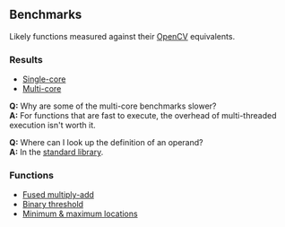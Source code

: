 Benchmarks
----------
Likely functions measured against their [OpenCV](http://www.opencv.org) equivalents.

### Results
- [Single-core](https://s3.amazonaws.com/liblikely/benchmarks/single-core.txt)
- [Multi-core](https://s3.amazonaws.com/liblikely/benchmarks/multi-core.txt)

**Q:** Why are some of the multi-core benchmarks slower? <br>
**A:** For functions that are fast to execute, the overhead of multi-threaded execution isn't worth it.

**Q:** Where can I look up the definition of an operand? <br>
**A:** In the [standard library](https://s3.amazonaws.com/liblikely/latex/standard.pdf).

### Functions
- [Fused multiply-add](?href=fused-multiply-add)
- [Binary threshold](?href=binary-threshold)
- [Minimum & maximum locations](?href=min-max-loc)
